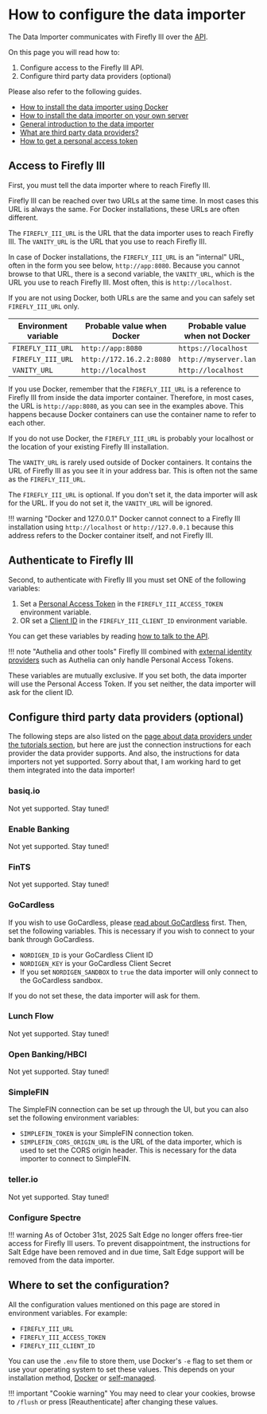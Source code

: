 # How to configure the data importer

The Data Importer communicates with Firefly III over the [API](../../references/firefly-iii/api/index.md). 

On this page you will read how to:

1. Configure access to the Firefly III API.
2. Configure third party data providers (optional)

Please also refer to the following guides.

- [How to install the data importer using Docker](installation/docker.md)
- [How to install the data importer on your own server](installation/self-managed.md)
- [General introduction to the data importer](../../explanation/data-importer/about/introduction.md)
- [What are third party data providers?](../../tutorials/data-importer/data-providers.md)
- [How to get a personal access token](../../how-to/firefly-iii/features/api.md)

## Access to Firefly III

First, you must tell the data importer where to reach Firefly III.

Firefly III can be reached over two URLs at the same time. In most cases this URL is always the same. For Docker installations, these URLs are often different.

The `FIREFLY_III_URL` is the URL that the data importer uses to reach Firefly III. The `VANITY_URL` is the URL that you use to reach Firefly III.

In case of Docker installations, the `FIREFLY_III_URL` is an "internal" URL, often in the form you see below, `http://app:8080`. Because you cannot browse to that URL, there is a second variable, the `VANITY_URL`, which is the URL you use to reach Firefly III. Most often, this is `http://localhost`.

If you are not using Docker, both URLs are the same and you can safely set `FIREFLY_III_URL` only.

| Environment variable | Probable value when Docker | Probable value when not Docker |
|----------------------|----------------------------|--------------------------------|
| `FIREFLY_III_URL`    | `http://app:8080`          | `https://localhost`            |
| `FIREFLY_III_URL`    | `http://172.16.2.2:8080`   | `http://myserver.lan`          |
| `VANITY_URL`         | `http://localhost`         | `http://localhost`             |

If you use Docker, remember that the `FIREFLY_III_URL` is a reference to Firefly III from inside the data importer container. Therefore, in most cases, the URL is `http://app:8080`, as you can see in the examples above. This happens because Docker containers can use the container name to refer to each other.

If you do not use Docker, the `FIREFLY_III_URL` is probably your localhost or the location of your existing Firefly III installation.

The `VANITY_URL` is rarely used outside of Docker containers. It contains the URL of Firefly III as you see it in your address bar. This is often not the same as the `FIREFLY_III_URL`.

The `FIREFLY_III_URL` is optional. If you don't set it, the data importer will ask for the URL. If you do not set it, the `VANITY_URL` will be ignored.

!!! warning "Docker and 127.0.0.1"
    Docker cannot connect to a Firefly III installation using `http://localhost` or `http://127.0.0.1` because this address refers to the Docker container itself, and not Firefly III.

## Authenticate to Firefly III

Second, to authenticate with Firefly III you must set ONE of the following variables:

1. Set a [Personal Access Token](../firefly-iii/features/api.md) in the `FIREFLY_III_ACCESS_TOKEN` environment variable.
2. OR set a [Client ID](../firefly-iii/features/api.md) in the `FIREFLY_III_CLIENT_ID` environment variable.

You can get these variables by reading [how to talk to the API](../firefly-iii/features/api.md).

!!! note "Authelia and other tools"
    Firefly III combined with [external identity providers](../../how-to/firefly-iii/advanced/authentication.md) such as Authelia can only handle Personal Access Tokens.

These variables are mutually exclusive. If you set both, the data importer will use the Personal Access Token. If you set neither, the data importer will ask for the client ID.

## Configure third party data providers (optional)

The following steps are also listed on the [page about data providers under the tutorials section](../../tutorials/data-importer/data-providers.md), but here are just the connection instructions for each provider the data provider supports. And also, the instructions for data importers not yet supported. Sorry about that, I am working hard to get them integrated into the data importer!

### basiq.io

Not yet supported. Stay tuned!

### Enable Banking

Not yet supported. Stay tuned!

### FinTS

Not yet supported. Stay tuned!

### GoCardless

If you wish to use GoCardless, please [read about GoCardless](../../explanation/data-importer/about/gocardless.md) first. Then, set the following variables. This is necessary if you wish to connect to your bank through GoCardless.

* `NORDIGEN_ID` is your GoCardless Client ID
* `NORDIGEN_KEY` is your GoCardless Client Secret
* If you set `NORDIGEN_SANDBOX` to `true` the data importer will only connect to the GoCardless sandbox.

If you do not set these, the data importer will ask for them.

### Lunch Flow

Not yet supported. Stay tuned!

### Open Banking/HBCI

Not yet supported. Stay tuned!

### SimpleFIN

The SimpleFIN connection can be set up through the UI, but you can also set the following environment variables:

- `SIMPLEFIN_TOKEN` is your SimpleFIN connection token.
- `SIMPLEFIN_CORS_ORIGIN_URL` is the URL of the data importer, which is used to set the CORS origin header. This is necessary for the data importer to connect to SimpleFIN.

### teller.io

Not yet supported. Stay tuned!

### Configure Spectre

!!! warning
    As of October 31st, 2025 Salt Edge no longer offers free-tier access for Firefly III users. To prevent disappointment, the instructions for Salt Edge have been removed and in due time, Salt Edge support will be removed from the data importer.


## Where to set the configuration?

All the configuration values mentioned on this page are stored in environment variables. For example:

* `FIREFLY_III_URL`
* `FIREFLY_III_ACCESS_TOKEN`
* `FIREFLY_III_CLIENT_ID`

You can use the `.env` file to store them, use Docker's `-e` flag to set them or use your operating system to set these values. This depends on your installation method, [Docker](installation/docker.md) or [self-managed](installation/self-managed.md).

!!! important "Cookie warning"
    You may need to clear your cookies, browse to `/flush` or press \[Reauthenticate\] after changing these values.
